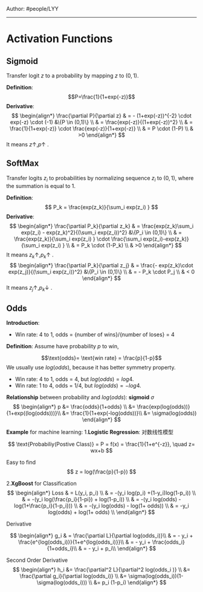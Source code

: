 Author: #people/LYY 

---

# Activation Functions 

## Sigmoid

Transfer logit $z$ to a probability by mapping $z$ to $(0,1)$.

**Definition**:
$$P=\frac{1}{1+exp(-z)}$$
**Derivative**:
$$
\begin{align*}
\frac{\partial P}{\partial z} & = - (1+exp(-z))^{-2} \cdot exp(-z) \cdot (-1) &\{P \in (0,1)\} \\
& = \frac{exp(-z)}{(1+exp(-z))^2} \\
& = \frac{1}{1+exp(-z)} \cdot \frac{exp(-z)}{1+exp(-z)} \\
& = P \cdot (1-P) \\
& >0  
\end{align*}
$$
It means $z \uparrow, p \uparrow$ . 

## SoftMax

Transfer logits $z_i$ to probabilities by normalizing sequence $z_i$ to $(0,1)$, where the summation is equal to 1.

**Definition**: 
$$
P_k = \frac{exp(z_k)}{\sum_i exp(z_i) }
$$
**Derivative**:
$$
\begin{align*}
\frac{\partial P_k}{\partial z_k} & = \frac{exp(z_k)\sum_i exp(z_i) - exp(z_k)^2}{(\sum_i exp(z_i))^2} &\{P_i \in (0,1)\} \\
& = \frac{exp(z_k)}{\sum_i exp(z_i) } \cdot \frac{\sum_i exp(z_i)-exp(z_k)}{\sum_i exp(z_i) } \\
& = P_k \cdot (1-P_k) \\
& >0  
\end{align*}
$$
It means $z_k \uparrow, p_k \uparrow$ . 
$$
\begin{align*}
\frac{\partial P_k}{\partial z_j} & = \frac{- exp(z_k)\cdot exp(z_j)}{(\sum_i exp(z_i))^2} &\{P_i \in (0,1)\} \\
& = - P_k \cdot P_j \\
& < 0  
\end{align*}
$$
It means $z_j \uparrow, p_k \downarrow$ . 

## Odds

**Introduction**:
- Win rate: 4 to 1, odds = {number of wins}/{number of loses} = 4

**Definition**: Assume have probability $p$ to win,

$$\text{odds}= \text{win rate} = \frac{p}{1-p}$$
We usually use $log(odds)$, because it has better symmetry property.
- Win rate: 4 to 1, odds = 4, but $log(odds)= log4$.
- Win rate: 1 to 4,  odds = 1/4, but $log(odds) = - log4$.

**Relationship** between probability and $log(odds)$: **sigmoid** $\sigma$
$$
\begin{align*}
p &= \frac{odds}{1+odds} \\
&= \frac{exp(log(odds))}{1+exp((log(odds)))}\\
&= \frac{1}{1+exp(-log(odds))}\\
&= \sigma(log(odds))
\end{align*}
$$

**Example** for machine learning:
1.**Logistic Regression**: 对数线性模型

$$
\text{Probabiliy(Postive Class)} = P = f(x) = \frac{1}{1+e^{-z}}, \quad z= wx+b
$$

Easy to find
$$
z = log(\frac{p}{1-p})
$$

2.**XgBoost** for Classification
$$
\begin{align*}
Loss & = L(y_i, p_i) \\
& = -(y_i log(p_i) +(1-y_i)log(1-p_i)) \\
& = -(y_i log(\frac{p_i}{1-pi}) + log(1-p_i)) \\
& = -(y_i log(odds) - log(1+\frac{p_i}{1-p_i})) \\
& = -(y_i log(odds) - log(1+ odds)) \\
& = -y_i log(odds) + log(1+ odds) \\
\end{align*}
$$

Derivative

$$
\begin{align*}
g_i & = \frac{\partial L}{\partial log(odds_i)}\\
& = - y_i + \frac{e^{log(odds_i)}}{1+e^{log(odds_i)}}\\
& = - y_i + \frac{odds_i}{1+odds_i}\\
& = - y_i + p_i\\
\end{align*}
$$

Second Order Derivative
$$
\begin{align*}
h_i &= \frac{\partial^2 L}{\partial^2 log(odds_i )} \\
&= \frac{\partial g_i}{\partial log(odds_i)} \\
&= \sigma(log(odds_i))(1-\sigma(log(odds_i))) \\
&= p_i (1-p_i)
\end{align*}
$$

